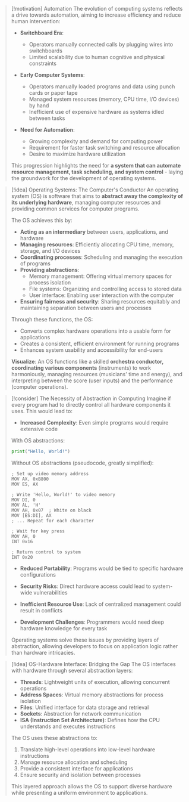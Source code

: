 
> [!motivation] Automation
> The evolution of computing systems reflects a drive towards automation, aiming to increase efficiency and reduce human intervention:
> 
> - **Switchboard Era**: 
>   - Operators manually connected calls by plugging wires into switchboards
>   - Limited scalability due to human cognitive and physical constraints
> 
> - **Early Computer Systems**:
>   - Operators manually loaded programs and data using punch cards or paper tape
>   - Managed system resources (memory, CPU time, I/O devices) by hand
>   - Inefficient use of expensive hardware as systems idled between tasks
> 
> - **Need for Automation**:
>   - Growing complexity and demand for computing power
>   - Requirement for faster task switching and resource allocation
>   - Desire to maximize hardware utilization
> 
> This progression highlights the need for **a system that can automate resource management, task scheduling, and system control** - laying the groundwork for the development of operating systems.


> [!idea] Operating Systems: The Computer's Conductor
> An operating system (OS) is software that aims to **abstract away the complexity of its underlying hardware**, managing computer resources and providing common services for computer programs.
> 
> The OS achieves this by:
> - **Acting as an intermediary** between users, applications, and hardware
> - **Managing resources**: Efficiently allocating CPU time, memory, storage, and I/O devices
> - **Coordinating processes**: Scheduling and managing the execution of programs
> - **Providing abstractions**: 
>   - Memory management: Offering virtual memory spaces for process isolation
>   - File systems: Organizing and controlling access to stored data
>   - User interface: Enabling user interaction with the computer
> - **Ensuring fairness and security**: Sharing resources equitably and maintaining separation between users and processes
> 
> Through these functions, the OS:
> - Converts complex hardware operations into a usable form for applications
> - Creates a consistent, efficient environment for running programs
> - Enhances system usability and accessibility for end-users
> 
> **Visualize**: An OS functions like a skilled **orchestra conductor, coordinating various components** (instruments) to work harmoniously, managing resources (musicians' time and energy), and interpreting between the score (user inputs) and the performance (computer operations).


> [!consider] The Necessity of Abstraction in Computing
> Imagine if every program had to directly control all hardware components it uses. This would lead to:
> 
> - **Increased Complexity**: Even simple programs would require extensive code
> 
> With OS abstractions:
> ```python
> print("Hello, World!")
> ```
> 
> Without OS abstractions (pseudocode, greatly simplified):
> ```
> ; Set up video memory address
> MOV AX, 0xB800
> MOV ES, AX
> 
> ; Write 'Hello, World!' to video memory
> MOV DI, 0
> MOV AL, 'H'
> MOV AH, 0x07  ; White on black
> MOV [ES:DI], AX
> ; ... Repeat for each character
> 
> ; Wait for key press
> MOV AH, 0
> INT 0x16
> 
> ; Return control to system
> INT 0x20
> ```
> 
> - **Reduced Portability**: Programs would be tied to specific hardware configurations
> 
> - **Security Risks**: Direct hardware access could lead to system-wide vulnerabilities
> 
> - **Inefficient Resource Use**: Lack of centralized management could result in conflicts
> 
> - **Development Challenges**: Programmers would need deep hardware knowledge for every task
> 
> Operating systems solve these issues by providing layers of abstraction, allowing developers to focus on application logic rather than hardware intricacies.


> [!idea] OS-Hardware Interface: Bridging the Gap
> The OS interfaces with hardware through several abstraction layers:
> 
> - **Threads**: Lightweight units of execution, allowing concurrent operations
> - **Address Spaces**: Virtual memory abstractions for process isolation
> - **Files**: Unified interface for data storage and retrieval
> - **Sockets**: Abstraction for network communication
> - **ISA (Instruction Set Architecture)**: Defines how the CPU understands and executes instructions
> 
> The OS uses these abstractions to:
> 1. Translate high-level operations into low-level hardware instructions
> 2. Manage resource allocation and scheduling
> 3. Provide a consistent interface for applications
> 4. Ensure security and isolation between processes
> 
> This layered approach allows the OS to support diverse hardware while presenting a uniform environment to applications.
